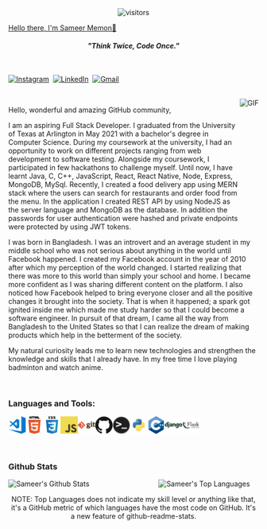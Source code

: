 <p align="center">
  <img align="center" alt="visitors" src="https://media.giphy.com/media/26tn33aiTi1jkl6H6/giphy.gif" />
</p>
<p>
  <a href="https://kinjon.algorizin.com/">Hello there, I'm Sameer Memon👋</a>
</p>

<p>
  <h4 align="center"><b><i>"Think Twice, Code Once."</i></b></h4>
</p>



<p align="center">
<br>

<a href="https://www.instagram.com/memon.sameer__/"><img src="https://img.shields.io/badge/instagram-%23E4405F.svg?&style=for-the-badge&logo=instagram&logoColor=white" alt="Instagram" /></a>&nbsp;
<a href="https://www.linkedin.com/in/kinjon-saha/"><img src="https://img.shields.io/badge/linkedin-%230077B5.svg?&style=for-the-badge&logo=linkedin&logoColor=white" alt="LinkedIn" /></a>&nbsp;
<a href="mailto:kinjonsaha21@gmail.com@gmail.com?subject=Hello%20Kinjon"><img src="https://img.shields.io/badge/gmail-%23D14836.svg?&style=for-the-badge&logo=gmail&logoColor=white" alt="Gmail"/></a>&nbsp;
<!--<a href="https://kkvanonymous.github.io/"><img alt="Website" src="https://img.shields.io/website?style=for-the-badge&up_message=portfolio&url=https%3A%2F%2Fkkvanonymous.github.io%2F"></a>-->
</p>

<br>

<img align="right" height="270px" alt="GIF" src="https://media.giphy.com/media/CVtNe84hhYF9u/giphy.gif" />

Hello, wonderful and amazing GitHub community,

I am an aspiring Full Stack Developer. I graduated from the University of Texas at Arlington in May 2021 with a bachelor's degree in Computer Science. During my coursework at the university, I had an opportunity to work on different projects ranging from web development to software testing. Alongside my coursework, I participated in few hackathons to challenge myself. Until now, I have learnt Java, C, C++, JavaScript, React, React Native, Node, Express, MongoDB, MySql. Recently, I created a food delivery app using MERN stack where the users can search for restaurants and order food from the menu. In the application I created REST API by using NodeJS as the server language and MongoDB as the database. In addition the passwords for user authentication were hashed and private endpoints were protected by using JWT tokens.

I was born in Bangladesh. I was an introvert and an average student in my middle school who was not serious about anything in the world until Facebook happened. I created my Facebook account in the year of 2010 after which my perception of the world changed. I started realizing that there was more to this world than simply your school and home. I became more confident as I was sharing different content on the platform. I also noticed how Facebook helped to bring everyone closer and all the positive changes it brought into the society. That is when it happened; a spark got ignited inside me which made me study harder so that I could become a software engineer. In pursuit of that dream, I came all the way from Bangladesh to the United States so that I can realize the dream of making products which help in the betterment of the society.

My natural curiosity leads me to learn new technologies and strengthen the knowledge and skills that I already have. In my free time I love playing badminton and watch anime.


<br>

### Languages and Tools: 

<img align="left" alt="Visual Studio Code" width="35px" src="https://raw.githubusercontent.com/github/explore/80688e429a7d4ef2fca1e82350fe8e3517d3494d/topics/visual-studio-code/visual-studio-code.png" />
<img align="left" alt="HTML5" width="35px" src="https://raw.githubusercontent.com/github/explore/80688e429a7d4ef2fca1e82350fe8e3517d3494d/topics/html/html.png" />
<img align="left" alt="CSS3" width="35px" src="https://raw.githubusercontent.com/github/explore/80688e429a7d4ef2fca1e82350fe8e3517d3494d/topics/css/css.png" />
<img align="left" alt="JavaScript" width="35px" src="https://raw.githubusercontent.com/github/explore/80688e429a7d4ef2fca1e82350fe8e3517d3494d/topics/javascript/javascript.png" />
<!-- <img align="left" alt="React" width="26px" src="https://raw.githubusercontent.com/github/explore/80688e429a7d4ef2fca1e82350fe8e3517d3494d/topics/react/react.png" />
<img align="left" alt="Node.js" width="26px" src="https://raw.githubusercontent.com/github/explore/80688e429a7d4ef2fca1e82350fe8e3517d3494d/topics/nodejs/nodejs.png" />
<img align="left" alt="SQL" width="35px" src="https://raw.githubusercontent.com/github/explore/80688e429a7d4ef2fca1e82350fe8e3517d3494d/topics/sql/sql.png" />
<img align="left" alt="MySQL" width="35px" src="https://raw.githubusercontent.com/github/explore/80688e429a7d4ef2fca1e82350fe8e3517d3494d/topics/mysql/mysql.png" />
<!--<img align="left" alt="MongoDB" width="26px" src="https://raw.githubusercontent.com/github/explore/80688e429a7d4ef2fca1e82350fe8e3517d3494d/topics/mongodb/mongodb.png" />-->
<img align="left" alt="Git" width="35px" src="https://raw.githubusercontent.com/github/explore/80688e429a7d4ef2fca1e82350fe8e3517d3494d/topics/git/git.png" />
<img align="left" alt="GitHub" width="35px" src="https://raw.githubusercontent.com/github/explore/78df643247d429f6cc873026c0622819ad797942/topics/github/github.png" />
<img align="left" alt="HTML5" width="35px" src="https://raw.githubusercontent.com/github/explore/80688e429a7d4ef2fca1e82350fe8e3517d3494d/topics/terminal/terminal.png" />
<img align="left" alt="HTML5" width="35px" src="https://raw.githubusercontent.com/github/explore/80688e429a7d4ef2fca1e82350fe8e3517d3494d/topics/python/python.png" />
<img align="left" alt="HTML5" width="35px" src="https://raw.githubusercontent.com/github/explore/80688e429a7d4ef2fca1e82350fe8e3517d3494d/topics/cpp/cpp.png" />
<img align="left" alt="HTML5" width="35px" src="https://raw.githubusercontent.com/github/explore/80688e429a7d4ef2fca1e82350fe8e3517d3494d/topics/django/django.png" />
<img align="left" alt="HTML5" width="35px" src="https://raw.githubusercontent.com/github/explore/80688e429a7d4ef2fca1e82350fe8e3517d3494d/topics/flask/flask.png" />
<br>
<br>
<br>
<br>



### Github Stats

<img align="left" src="https://github-readme-stats.vercel.app/api?username=sameer1604&&show_icons=true&include_all_commits=true&title_color=fff&icon_color=79ff97&text_color=efefef&bg_color=24292e" alt="Sameer's Github Stats" width="60%">
  
<img src="https://github-readme-stats.vercel.app/api/top-langs/?username=sameer1604&show_icons=true&hide_border=true&theme=radical" width="37%" alt="Sameer's Top Languages">

<p align="center">
    NOTE: Top Languages does not indicate my skill level or anything like that, it's a GitHub metric of which languages have the most code on GitHub. It's a new feature of github-readme-stats.
</p>



